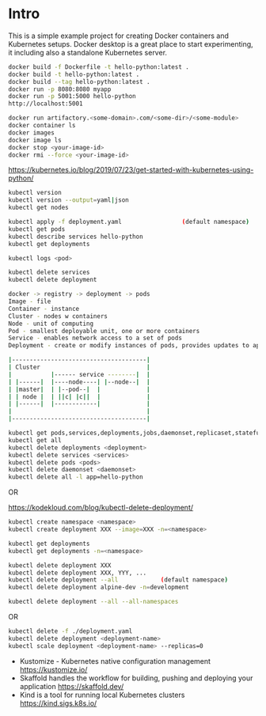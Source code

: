 
Intro
==============

This is a simple example project for creating Docker containers
and Kubernetes setups. Docker desktop is a great place to start experimenting,
it including also a standalone Kubernetes server.


```sh
docker build -f Dockerfile -t hello-python:latest .
docker build -t hello-python:latest .
docker build --tag hello-python:latest .
docker run -p 8080:8080 myapp
docker run -p 5001:5000 hello-python
http://localhost:5001
```

```sh
docker run artifactory.<some-domain>.com/<some-dir>/<some-module>
docker container ls
docker images
docker image ls
docker stop <your-image-id>
docker rmi --force <your-image-id>
```

https://kubernetes.io/blog/2019/07/23/get-started-with-kubernetes-using-python/

```sh
kubectl version
kubectl version --output=yaml|json
kubectl get nodes

kubectl apply -f deployment.yaml                 (default namespace)
kubectl get pods
kubectl describe services hello-python
kubectl get deployments

kubectl logs <pod>

kubectl delete services 
kubectl delete deployment 
```

```sh
docker -> registry -> deployment -> pods
Image - file
Container - instance
Cluster - nodes w containers
Node - unit of computing
Pod - smallest deployable unit, one or more containers
Service - enables network access to a set of pods
Deployment - create or modify instances of pods, provides updates to apps.
```

```sh
|--------------------------------------|
| Cluster                              |
|           |------ service --------|  |
| |------|  |----node----| |--node--|  |     
| |master|  | |--pod--|  |             |
| | node |  | ||c| |c||  |             |
| |------|  |------------|             |
|                                      |
|--------------------------------------|
```

```sh
kubectl get pods,services,deployments,jobs,daemonset,replicaset,statefulsets   (statefulset)
kubectl get all
kubectl delete deployments <deployment>
kubectl delete services <services>
kubectl delete pods <pods>
kubectl delete daemonset <daemonset>
kubectl delete all -l app=hello-python
```

OR

https://kodekloud.com/blog/kubectl-delete-deployment/

```sh
kubectl create namespace <namespace>
kubectl create deployment XXX --image=XXX -n=<namespace>

kubectl get deployments
kubectl get deployments -n=<namespace>

kubectl delete deployment XXX
kubectl delete deployment XXX, YYY, ...
kubectl delete deployment --all            (default namespace)
kubectl delete deployment alpine-dev -n=development

kubectl delete deployment --all --all-namespaces
```
OR

```sh
kubectl delete -f ./deployment.yaml
kubectl delete deployment <deployment-name>
kubectl scale deployment <deployment-name> --replicas=0
```

- Kustomize - Kubernetes native configuration management https://kustomize.io/
- Skaffold handles the workflow for building, pushing and deploying your application https://skaffold.dev/
- Kind is a tool for running local Kubernetes clusters https://kind.sigs.k8s.io/
